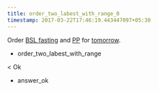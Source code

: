 ```yaml
---
title: order_two_labest_with_range_0
timestamp: 2017-03-22T17:46:19.443447097+05:30
---
```


Order [BSL fasting](labtest_name_1) and [PP](labtest_name_2) for [tomorrow](range_unit).
* order_two_labest_with_range

< Ok
* answer_ok

